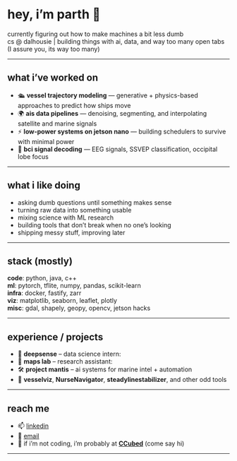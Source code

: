 # hey, i’m parth 👋

currently figuring out how to make machines a bit less dumb  
cs @ dalhousie | building things with ai, data, and way too many open tabs (I assure you, its way too many)

---

## what i’ve worked on

- 🛳️ **vessel trajectory modeling** — generative + physics-based approaches to predict how ships move  
- 🌍 **ais data pipelines** — denoising, segmenting, and interpolating satellite and marine signals  
- ⚡ **low-power systems on jetson nano** — building schedulers to survive with minimal power  
- 🧠 **bci signal decoding** — EEG signals, SSVEP classification, occipital lobe focus  

---

## what i like doing

- asking dumb questions until something makes sense  
- turning raw data into something usable  
- mixing science with ML research  
- building tools that don’t break when no one’s looking  
- shipping messy stuff, improving later

---

## stack (mostly)

**code**: python, java, c++  
**ml**: pytorch, tflite, numpy, pandas, scikit-learn  
**infra**: docker, fastify, zarr  
**viz**: matplotlib, seaborn, leaflet, plotly  
**misc**: gdal, shapely, geopy, opencv, jetson hacks

---

## experience / projects

- 🧪 **deepsense** – data science intern:  
- 🔬 **maps lab** – research assistant:  
- 🛠️ **project mantis** – ai systems for marine intel + automation  
- 🧰 **vesselviz**, **NurseNavigator**, **steadylinestabilizer**, and other odd tools


---

## reach me

- 📫 [linkedin](https://www.linkedin.com/in/parthdoshiml/)  
- 🧠 [email](mailto:parth.doshi@dal.ca)  
- 🏓 if i’m not coding, i’m probably at **[CCubed](https://www.ccubed.dev/)** (come say hi)

---
